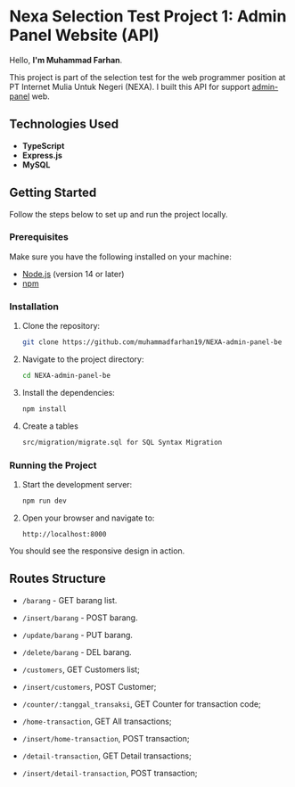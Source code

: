 # Nexa Selection Test Project 1: Admin Panel Website (API)

Hello, **I'm Muhammad Farhan**.

This project is part of the selection test for the web programmer position at PT Internet Mulia Untuk Negeri (NEXA). I built this API for support [admin-panel](https://github.com/muhammadfarhan19/NEXA-admin-panel) web.

## Technologies Used

- **TypeScript**
- **Express.js**
- **MySQL**

## Getting Started

Follow the steps below to set up and run the project locally.

### Prerequisites

Make sure you have the following installed on your machine:

- [Node.js](https://nodejs.org/) (version 14 or later)
- [npm](https://www.npmjs.com/)

### Installation

1. Clone the repository:

   ```sh
   git clone https://github.com/muhammadfarhan19/NEXA-admin-panel-be
   ```

2. Navigate to the project directory:

   ```sh
   cd NEXA-admin-panel-be
   ```

3. Install the dependencies:
   ```sh
   npm install
   ```

4. Create a tables
    ```sh
    src/migration/migrate.sql for SQL Syntax Migration
    ```

### Running the Project

1. Start the development server:

   ```sh
   npm run dev
   ```

2. Open your browser and navigate to:
   ```
   http://localhost:8000
   ```

You should see the responsive design in action.

## Routes Structure

- `/barang` - GET barang list.
- `/insert/barang` - POST barang.
- `/update/barang` - PUT barang.
- `/delete/barang` - DEL barang.

- `/customers`, GET Customers list;
- `/insert/customers`, POST Customer;

- `/counter/:tanggal_transaksi`, GET Counter for transaction code;

- `/home-transaction`, GET All transactions;
- `/insert/home-transaction`, POST transaction;

- `/detail-transaction`, GET Detail transactions;
- `/insert/detail-transaction`, POST transaction;
